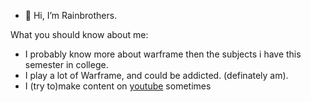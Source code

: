 - 👋 Hi, I’m Rainbrothers.

What you should know about me:
- I probably know more about warframe then the subjects i have this semester in college.
- I play a lot of Warframe, and could be addicted. (definately am).
- I (try to)make content on [youtube](https://www.youtube.com/channel/UCzMnXPQjAA-G9bQDgh934Kg) sometimes
<!---
Rainbrothers/Rainbrothers is a ✨ special ✨ repository because its `README.md` (this file) appears on your GitHub profile.
You can click the Preview link to take a look at your changes.
--->
